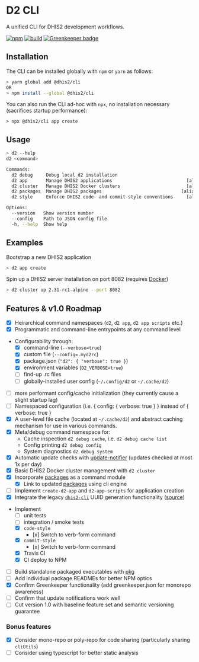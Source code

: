 # D2 CLI

A unified CLI for DHIS2 development workflows.

[![npm](https://img.shields.io/npm/v/@dhis2/cli.svg)](https://www.npmjs.com/package/@dhis2/cli)
[![build](https://img.shields.io/travis/dhis2/cli.svg)](https://travis-ci.org/dhis2/cli)
[![Greenkeeper badge](https://badges.greenkeeper.io/dhis2/cli.svg)](https://greenkeeper.io/)

## Installation

The CLI can be installed globally with `npm` or `yarn` as follows:

```sh
> yarn global add @dhis2/cli
OR
> npm install --global @dhis2/cli
```

You can also run the CLI ad-hoc with `npx`, no installation necessary (sacrifices startup performance):

```
> npx @dhis2/cli app create
```

## Usage

```sh
> d2 --help
d2 <command>

Commands:
  d2 debug     Debug local d2 installation
  d2 app       Manage DHIS2 applications                            [aliases: a]
  d2 cluster   Manage DHIS2 Docker clusters                         [aliases: c]
  d2 packages  Manage DHIS2 packages                              [aliases: pkg]
  d2 style     Enforce DHIS2 code- and commit-style conventions     [aliases: s]

Options:
  --version   Show version number                                      [boolean]
  --config    Path to JSON config file
  -h, --help  Show help                                                [boolean]
```

## Examples

Bootstrap a new DHIS2 application

```sh
> d2 app create
```

Spin up a DHIS2 server installation on port 8082 (requires [Docker](https://www.docker.com/products/docker-desktop))

```sh
> d2 cluster up 2.31-rc1-alpine --port 8082
```

## Features & v1.0 Roadmap

-   [x] Heirarchical command namespaces (`d2`, `d2 app`, `d2 app scripts` etc.)
-   [x] Programmatic and command-line entrypoints at any command level
-   Configurability through:
    -   [x] command-line (`--verbose=true`)
    -   [x] custom file (`--config=.myd2rc`)
    -   [x] package.json (`"d2": { "verbose": true }`)
    -   [x] environment variables (`D2_VERBOSE=true`)
    -   [ ] find-up .rc files
    -   [ ] globally-installed user config (`~/.config/d2` or `~/.cache/d2`)
-   [ ] more performant config/cache initialization (they currently cause a slight startup lag)
-   [ ] Namespaced configuration (i.e. { config: { verbose: true } } instead of { verbose: true }
-   [x] A user-level file cache (located at `~/.cache/d2`) and abstract caching mechanism for use in various commands.
-   [x] Meta/debug command namespace for:
    -   Cache inspection `d2 debug cache`, i.e. `d2 debug cache list`
    -   Config printing `d2 debug config`
    -   System diagnostics `d2 debug system`
-   [x] Automatic update checks with [update-notifier](https://npmjs.com/package/update-notifier) (updates checked at most 1x per day)
-   [x] Basic DHIS2 Docker cluster management with `d2 cluster`
-   [x] Incorporate [packages](https://github.com/dhis2/packages) as a command module
    -   [x] Link to updated [packages](https://github.com/dhis2/packages) using cli engine
-   [ ] Implement `create-d2-app` and `d2-app-scripts` for application creation
-   [x] Integrate the legacy [`dhis2-cli`](https://www.npmjs.com/package/dhis2-cli) UUID generation functionality ([source](https://github.com/dhis2/dhis2-cli))
-   Implement
    -   [ ] unit tests
    -   [ ] integration / smoke tests
    -   [x] `code-style`
        -    [x] Switch to verb-form command
    -   [x] `commit-style`
        -    [x] Switch to verb-form command
    -   [x] Travis CI
    -   [x] CI deploy to NPM
-   [ ] Build standalone packaged executables with [pkg](https://www.npmjs.com/package/pkg)
-   [ ] Add individual package READMEs for better NPM optics
-   [x] Confirm Greenkeeper functionality (add greenkeeper.json for monorepo awareness)
-   [ ] Confirm that update notifications work well
-   [ ] Cut version 1.0 with baseline feature set and semantic versioning guarantee

### Bonus features

-   [x] Consider mono-repo or poly-repo for code sharing (particularly sharing `cliUtils`)
-   [ ] Consider using typescript for better static analysis
